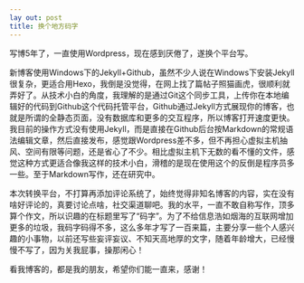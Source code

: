 ```yaml
---
lay out: post
title: 换个地方码字
---
```


写博5年了，一直使用Wordpress，现在感到厌倦了，遂换个平台写。

新博客使用Windows下的Jekyll+Github，虽然不少人说在Windows下安装Jekyll很复杂，更适合用Hexo，我倒是没觉得，在网上找了篇帖子照猫画虎，很顺利就弄好了。从技术小白的角度，我理解的是通过Git这个同步工具，上传你在本地编辑好的代码到Github这个代码托管平台，Github通过Jekyll方式展现你的博客，也就是所谓的全静态页面，没有数据库和更多的交互程序，所以博客打开速度更快。我目前的操作方式没有使用Jekyll，而是直接在Github后台按Markdown的常规语法编辑文章，然后直接发布，感觉跟Wordpress差不多，但不再担心虚拟主机抽风、空间有限等问题，还是省心了不少。相比虚拟主机下无数的看不懂的文件，感觉这种方式更适合像我这样的技术小白，滑稽的是现在使用这个的反倒是程序员多一些。至于Markdown写作，还在研究中。

本次转换平台，不打算再添加评论系统了，始终觉得非知名博客的内容，实在没有啥好评论的，真要讨论点啥，社交渠道聊吧。我的水平，一直不敢自称写作，顶多算个作文，所以识趣的在标题里写了“码字”。为了不给信息浩如烟海的互联网增加更多的垃圾，我码字码得不多，这么多年才写了一百来篇，主要分享一些个人感兴趣的小事物，以前还写些妄评妄议、不知天高地厚的文字，随着年龄增大，已经慢慢不写了，因为关我屁事，操那闲心！

看我博客的，都是我的朋友，希望你们能一直来，感谢！
